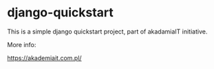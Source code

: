 # django-quickstart
This is a simple django quickstart project, part of akadamiaIT initiative.

More info: 

https://akademiait.com.pl/
